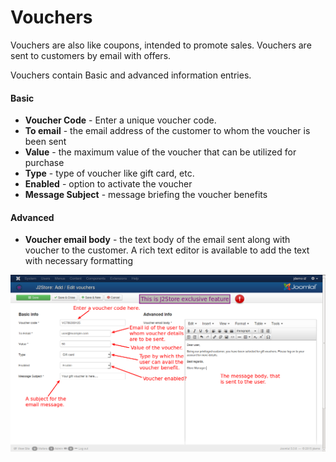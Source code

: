 # Vouchers

Vouchers are also like coupons, intended to promote sales. Vouchers are sent to customers by email with offers.

Vouchers contain Basic and advanced information entries.

#### Basic
* **Voucher Code** - Enter a unique voucher code.
* **To email** - the email address of the customer to whom the voucher is been sent
* **Value** - the maximum value of the voucher that can be utilized for purchase
* **Type** - type of voucher like gift card, etc.
* **Enabled** - option to activate the voucher
* **Message Subject** - message briefing the voucher benefits
 
#### Advanced
* **Voucher email body** - the text body of the email sent along with voucher to the customer. A rich text editor is available to add the text with necessary formatting
 
![Vouchers](voucher_add.png)
